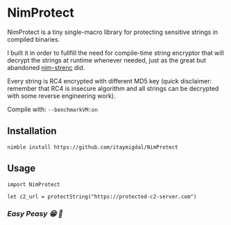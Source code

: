 
# NimProtect

NimProtect is a tiny single-macro library for protecting sensitive strings in compiled binaries. 

I built it in order to fullfill the need for compile-time string encryptor that will decrypt the strings at runtime whenever needed, just as the great but abandoned [nim-strenc](https://github.com/Yardanico/nim-strenc) did.

Every string is RC4 encrypted with different MD5 key (quick disclaimer: remember that RC4 is insecure algorithm and all strings can be decrypted with some reverse engineering work).

Compile with: `--benchmarkVM:on`

## Installation

```
nimble install https://github.com/itaymigdal/NimProtect
```

## Usage

```
import NimProtect

let c2_url = protectString("https://protected-c2-server.com")
```

### *Easy Peasy :grin: :metal:*
  
